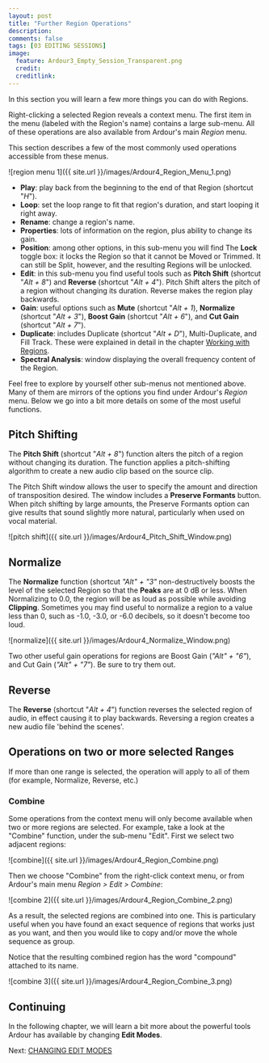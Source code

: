 ```yaml
---
layout: post
title: "Further Region Operations"
description:
comments: false 
tags: [03 EDITING SESSIONS]
image:
  feature: Ardour3_Empty_Session_Transparent.png
  credit:  
  creditlink:  
---
```


In this section you will learn a few more things you can do with Regions.

Right-clicking a selected Region reveals a context menu. The first item
in the menu (labeled with the Region's name) contains a large sub-menu.
All of these operations are also available from Ardour's main *Region*
menu.

This section describes a few of the most commonly used operations
accessible from these menus.

![region menu 1]({{ site.url }}/images/Ardour4_Region_Menu_1.png)

-   **Play**: play back from the beginning to the end of
    that Region (shortcut "*H*").
-   **Loop**: set the loop range to fit that region's duration, and
    start looping it right away.
-   **Rename**: change a region's name.
-   **Properties**: lots of information on the region, plus ability to
    change its gain.
-   **Position**: among other options, in this sub-menu you will find
    The **Lock** toggle box: it locks the Region so that it cannot be
    Moved or Trimmed. It can still be Split, however, and the resulting
    Regions will be unlocked.
-   **Edit**: in this sub-menu you find useful tools such as **Pitch Shift** (shortcut "*Alt + 8*") and **Reverse** (shortcut "*Alt + 4*"). Pitch Shift alters the pitch of a region without changing its duration. Reverse makes the region play backwards.
-   **Gain**: useful options such as **Mute** (shortcut "*Alt + 1*), **Normalize** (shortcut "*Alt + 3*"), **Boost Gain** (shortcut "*Alt + 6*"), and **Cut Gain** (shortcut "*Alt + 7*").
-   **Duplicate**: includes Duplicate (shortcut "*Alt + D*"), Multi-Duplicate, and Fill Track.
    These were explained in detail in the chapter [Working with
    Regions](../working-with-regions). 
-   **Spectral Analysis**: window displaying the overall frequency
    content of the Region.

Feel free to explore by yourself other sub-menus not mentioned above.
Many of them are mirrors of the options you find under Ardour's
*Region* menu. Below we go into a bit more details on some of the most
useful functions. 

## Pitch Shifting

The **Pitch Shift** (shortcut "*Alt + 8*") function alters the pitch of a region without 
changing its duration. The function applies a pitch-shifting algorithm 
to create a new audio clip based on the source clip.

The Pitch Shift window allows the user to specify the amount and direction of
transposition desired. The window includes a **Preserve Formants**
button. When pitch shifting by large amounts, the Preserve Formants
option can give results that sound slightly more natural, particularly
when used on vocal material.

![pitch shift]({{ site.url }}/images/Ardour4_Pitch_Shift_Window.png) 

## Normalize

The **Normalize** function (shortcut *"Alt" + "3"* non-destructively boosts the level of the 
selected Region so that the **Peaks** are at 0 dB or less. When Normalizing 
to 0.0, the region will be as loud as possible while avoiding **Clipping**. 
Sometimes you may find useful to normalize a region to a value less than 0, 
such as -1.0, -3.0, or -6.0 decibels, so it doesn't become too loud. 

![normalize]({{ site.url }}/images/Ardour4_Normalize_Window.png) 

Two other useful gain operations for regions are Boost Gain (*"Alt" + "6"*), and Cut Gain (*"Alt" + "7"*). Be sure to try them out.

## Reverse

The **Reverse** (shortcut "*Alt + 4*") function reverses the selected region of audio, in 
effect causing it to play backwards. Reversing a region creates a 
new audio file 'behind the scenes'.

## Operations on two or more selected Ranges

If more than one range is selected, the operation will apply to all of
them (for example, Normalize, Reverse, etc.)

### Combine

Some operations from the context menu will only become available when
two or more regions are selected. For example, take a look at the
"Combine" function, under the sub-menu "Edit". First we select two
adjacent regions:

![combine]({{ site.url }}/images/Ardour4_Region_Combine.png)

Then we choose "Combine" from the right-click context menu, or from
Ardour's main menu *Region > Edit > Combine*: 

![combine 2]({{ site.url }}/images/Ardour4_Region_Combine_2.png)

As a result, the selected regions are combined into one. This is
particulary useful when you have found an exact sequence of regions that
works just as you want, and then you would like to copy and/or move the
whole sequence as group.

Notice that the resulting combined region has the word "compound"
attached to its name. 

![combine 3]({{ site.url }}/images/Ardour4_Region_Combine_3.png) 

## Continuing

In the following chapter, we will learn a bit more about the powerful
tools Ardour has available by changing **Edit Modes**.

Next: [CHANGING EDIT MODES](../changing-edit-modes)
